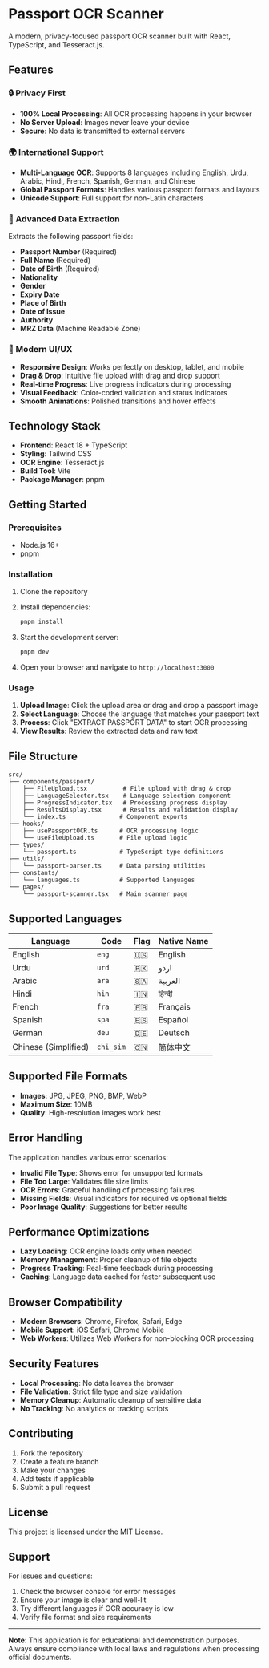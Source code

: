 # Passport OCR Scanner

A modern, privacy-focused passport OCR scanner built with React, TypeScript, and Tesseract.js.

## Features

### 🔒 Privacy First
- **100% Local Processing**: All OCR processing happens in your browser
- **No Server Upload**: Images never leave your device
- **Secure**: No data is transmitted to external servers

### 🌍 International Support
- **Multi-Language OCR**: Supports 8 languages including English, Urdu, Arabic, Hindi, French, Spanish, German, and Chinese
- **Global Passport Formats**: Handles various passport formats and layouts
- **Unicode Support**: Full support for non-Latin characters

### 🎯 Advanced Data Extraction
Extracts the following passport fields:
- **Passport Number** (Required)
- **Full Name** (Required)
- **Date of Birth** (Required)
- **Nationality**
- **Gender**
- **Expiry Date**
- **Place of Birth**
- **Date of Issue**
- **Authority**
- **MRZ Data** (Machine Readable Zone)

### 🎨 Modern UI/UX
- **Responsive Design**: Works perfectly on desktop, tablet, and mobile
- **Drag & Drop**: Intuitive file upload with drag and drop support
- **Real-time Progress**: Live progress indicators during processing
- **Visual Feedback**: Color-coded validation and status indicators
- **Smooth Animations**: Polished transitions and hover effects

## Technology Stack

- **Frontend**: React 18 + TypeScript
- **Styling**: Tailwind CSS
- **OCR Engine**: Tesseract.js
- **Build Tool**: Vite
- **Package Manager**: pnpm

## Getting Started

### Prerequisites
- Node.js 16+ 
- pnpm

### Installation

1. Clone the repository
2. Install dependencies:
   ```bash
   pnpm install
   ```

3. Start the development server:
   ```bash
   pnpm dev
   ```

4. Open your browser and navigate to `http://localhost:3000`

### Usage

1. **Upload Image**: Click the upload area or drag and drop a passport image
2. **Select Language**: Choose the language that matches your passport text
3. **Process**: Click "EXTRACT PASSPORT DATA" to start OCR processing
4. **View Results**: Review the extracted data and raw text

## File Structure

```
src/
├── components/passport/
│   ├── FileUpload.tsx          # File upload with drag & drop
│   ├── LanguageSelector.tsx    # Language selection component
│   ├── ProgressIndicator.tsx   # Processing progress display
│   ├── ResultsDisplay.tsx      # Results and validation display
│   └── index.ts               # Component exports
├── hooks/
│   ├── usePassportOCR.ts      # OCR processing logic
│   └── useFileUpload.ts       # File upload logic
├── types/
│   └── passport.ts            # TypeScript type definitions
├── utils/
│   └── passport-parser.ts     # Data parsing utilities
├── constants/
│   └── languages.ts           # Supported languages
└── pages/
    └── passport-scanner.tsx   # Main scanner page
```

## Supported Languages

| Language | Code | Flag | Native Name |
|----------|------|------|-------------|
| English | `eng` | 🇺🇸 | English |
| Urdu | `urd` | 🇵🇰 | اردو |
| Arabic | `ara` | 🇸🇦 | العربية |
| Hindi | `hin` | 🇮🇳 | हिन्दी |
| French | `fra` | 🇫🇷 | Français |
| Spanish | `spa` | 🇪🇸 | Español |
| German | `deu` | 🇩🇪 | Deutsch |
| Chinese (Simplified) | `chi_sim` | 🇨🇳 | 简体中文 |

## Supported File Formats

- **Images**: JPG, JPEG, PNG, BMP, WebP
- **Maximum Size**: 10MB
- **Quality**: High-resolution images work best

## Error Handling

The application handles various error scenarios:

- **Invalid File Type**: Shows error for unsupported formats
- **File Too Large**: Validates file size limits
- **OCR Errors**: Graceful handling of processing failures
- **Missing Fields**: Visual indicators for required vs optional fields
- **Poor Image Quality**: Suggestions for better results

## Performance Optimizations

- **Lazy Loading**: OCR engine loads only when needed
- **Memory Management**: Proper cleanup of file objects
- **Progress Tracking**: Real-time feedback during processing
- **Caching**: Language data cached for faster subsequent use

## Browser Compatibility

- **Modern Browsers**: Chrome, Firefox, Safari, Edge
- **Mobile Support**: iOS Safari, Chrome Mobile
- **Web Workers**: Utilizes Web Workers for non-blocking OCR processing

## Security Features

- **Local Processing**: No data leaves the browser
- **File Validation**: Strict file type and size validation
- **Memory Cleanup**: Automatic cleanup of sensitive data
- **No Tracking**: No analytics or tracking scripts

## Contributing

1. Fork the repository
2. Create a feature branch
3. Make your changes
4. Add tests if applicable
5. Submit a pull request

## License

This project is licensed under the MIT License.

## Support

For issues and questions:
1. Check the browser console for error messages
2. Ensure your image is clear and well-lit
3. Try different languages if OCR accuracy is low
4. Verify file format and size requirements

---

**Note**: This application is for educational and demonstration purposes. Always ensure compliance with local laws and regulations when processing official documents. 